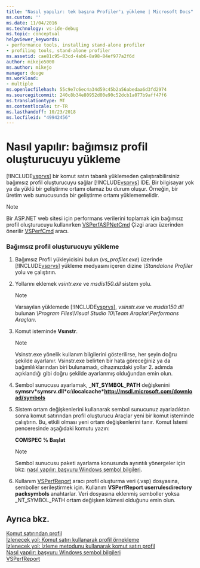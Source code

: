 ```yaml
---
title: "Nasıl yapılır: tek başına Profiler'ı yükleme | Microsoft Docs"
ms.custom: ''
ms.date: 11/04/2016
ms.technology: vs-ide-debug
ms.topic: conceptual
helpviewer_keywords:
- performance tools, installing stand-alone profiler
- profiling tools, stand-alone profiler
ms.assetid: cae81c95-83cd-4ab6-8a98-84ef977a2f6d
author: mikejo5000
ms.author: mikejo
manager: douge
ms.workload:
- multiple
ms.openlocfilehash: 55c9e7c6ec4a34d59c45b2a56abedaa6d3fd2974
ms.sourcegitcommit: 240c8b34e80952d00e90c52dcb1a077b9aff47f6
ms.translationtype: MT
ms.contentlocale: tr-TR
ms.lasthandoff: 10/23/2018
ms.locfileid: "49942456"
---
```

# <a name="how-to-install-the-stand-alone-profiler"></a>Nasıl yapılır: bağımsız profil oluşturucuyu yükleme
[!INCLUDE[vsprvs](../code-quality/includes/vsprvs_md.md)] bir komut satırı tabanlı yüklemeden çalıştırabilirsiniz bağımsız profil oluşturucuyu sağlar [!INCLUDE[vsprvs](../code-quality/includes/vsprvs_md.md)] IDE. Bir bilgisayar yok ya da yüklü bir geliştirme ortamı olamaz bu durum oluşur. Örneğin, bir üretim web sunucusunda bir geliştirme ortamı yüklememelidir.  
  
> [!NOTE]
>  Bir ASP.NET web sitesi için performans verilerini toplamak için bağımsız profil oluşturucuyu kullanırken [VSPerfASPNetCmd](../profiling/vsperfaspnetcmd.md) Çizgi aracı üzerinden önerilir [VSPerfCmd](../profiling/vsperfcmd.md) aracı.  
  
### <a name="to-install-the-stand-alone-profiler"></a>Bağımsız profil oluşturucuyu yükleme  
  
1. Bağımsız Profil yükleyicisini bulun (*vs_profiler.exe*) üzerinde [!INCLUDE[vsprvs](../code-quality/includes/vsprvs_md.md)] yükleme medyasını içeren dizine *\Standalone Profiler* yolu ve çalıştırın.  
  
2. Yollarını eklemek *vsintr.exe* ve *msdis150.dll* sistem yolu.  
  
   > [!NOTE]
   >  Varsayılan yüklemede [!INCLUDE[vsprvs](../code-quality/includes/vsprvs_md.md)], *vsinstr.exe* ve *msdis150.dll* bulunan *\Program Files\Visual Studio 10\Team Araçlar\Performans Araçları*.  
  
3. Komut isteminde **Vsınstr**.  
  
   > [!NOTE]
   >  Vsinstr.exe yönelik kullanım bilgilerini gösterilirse, her şeyin doğru şekilde ayarlanır. Vsinstr.exe belirten bir hata göreceğiniz ya da bağımlılıklarından biri bulunamadı, cihazınızdaki yollar 2. adımda açıklandığı gibi doğru şekilde ayarlanmış olduğundan emin olun.  
  
4. Sembol sunucusu ayarlamak, **_NT_SYMBOL_PATH** değişkenini **symsrv\*symsrv.dll\*c:\localcache\*http://msdl.microsoft.com/download/symbols**  
  
5. Sistem ortam değişkenlerini kullanarak sembol sunucunuz ayarladıktan sonra komut satırından profil oluşturucu Araçlar yeni bir komut isteminde çalıştırın. Bu, etkili olması yeni ortam değişkenlerini tanır. Komut İstemi penceresinde aşağıdaki komutu yazın:  
  
    **COMSPEC % Başlat**  
  
   > [!NOTE]
   >  Sembol sunucusu paketi ayarlama konusunda ayrıntılı yönergeler için bkz: [nasıl yapılır: başvuru Windows sembol bilgileri](../profiling/how-to-reference-windows-symbol-information.md).  
  
6. Kullanım [VSPerfReport](../profiling/vsperfreport.md) aracı profil oluşturma veri (.vsp) dosyasına, semboller serileştirmek için. Kullanım **VSPerfReport userrulesdirectory packsymbols** anahtarlar. Veri dosyasına eklenmiş semboller yoksa _NT_SYMBOL_PATH ortam değişken kümesi olduğunu emin olun.  
  
## <a name="see-also"></a>Ayrıca bkz.  
 [Komut satırından profil](../profiling/using-the-profiling-tools-from-the-command-line.md)   
 [İzlenecek yol: Komut satırı kullanarak profil örnekleme](../profiling/walkthrough-command-line-profiling-using-sampling.md)   
 [İzlenecek yol: İzleme metodunu kullanarak komut satırı profil](../profiling/walkthrough-command-line-profiling-using-instrumentation.md)   
 [Nasıl yapılır: başvuru Windows sembol bilgileri](../profiling/how-to-reference-windows-symbol-information.md)   
 [VSPerfReport](../profiling/vsperfreport.md)